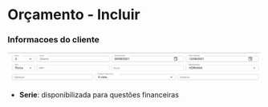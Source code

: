 # Orçamento - Incluir

### Informacoes do cliente

![orcamento-info-cliente](https://github.com/hozeis/mm-public-wiki/blob/main/images/orcamento/incluir-info-cliente.png)

* **Serie**: disponibilizada para questões financeiras

